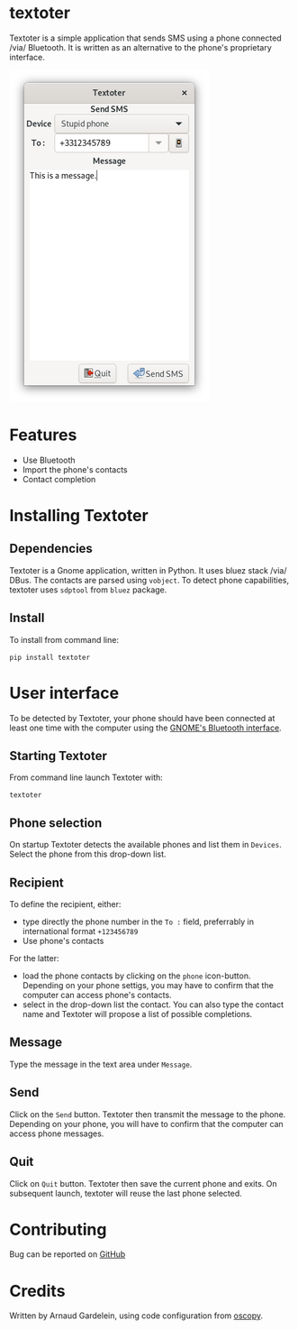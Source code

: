 textoter
========
Textoter is a simple application that sends SMS using a phone connected /via/ Bluetooth.
It is written as an alternative to the phone's proprietary interface.

![Screenshot](screenshot.png "Screenshot")

Features
========
* Use Bluetooth
* Import the phone's contacts
* Contact completion

Installing Textoter
===================
Dependencies
------------
Textoter is a Gnome application, written in Python. It uses bluez stack /via/ DBus. The contacts are parsed using `vobject`.
To detect phone capabilities, textoter uses `sdptool` from `bluez` package.

Install
-------
To install from command line:

    pip install textoter

User interface
==============
To be detected by Textoter, your phone should have been connected at least one time with the computer using the [GNOME's Bluetooth interface](https://help.gnome.org/users/gnome-help/stable/bluetooth-connect-device.html.en).

Starting Textoter
-----------------
From command line launch Textoter with:

    textoter

Phone selection
--------------
On startup Textoter detects the available phones and list them in `Devices`.
Select the phone from this drop-down list.

Recipient
---------
To define the recipient, either:
* type directly the phone number in the `To :` field, preferrably in international format `+123456789`
* Use phone's contacts

For the latter:
* load the phone contacts by clicking on the `phone` icon-button. Depending on your phone settigs, you may have to confirm that the computer can access phone's contacts.
* select in the drop-down list the contact. You can also type the contact name and Textoter will propose a list of possible completions.

Message
-------
Type the message in the text area under `Message`.

Send
----
Click on the `Send` button. Textoter then transmit the message to the phone. Depending on your phone, you will have to confirm that the computer can access phone messages.

Quit
----
Click on `Quit` button. Textoter then save the current phone and exits.
On subsequent launch, textoter will reuse the last phone selected.

Contributing
============
Bug can be reported on [GitHub](https://github.com/agardelein/textoter/issues)

Credits
=======
Written by Arnaud Gardelein, using code configuration from [oscopy](https://github.com/agardelein/oscopy).
